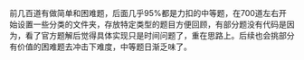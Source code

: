 前几百道有做简单和困难题，后面几乎95%都是力扣的中等题，在700道左右开始设置一些分类的文件夹，存放特定类型的题目方便回顾，有部分题没有代码是因为，看了官方题解后觉得具体实现只是时间问题了，重在思路上。后续也会挑部分有价值的困难题去冲击下难度，中等题日渐乏味了。